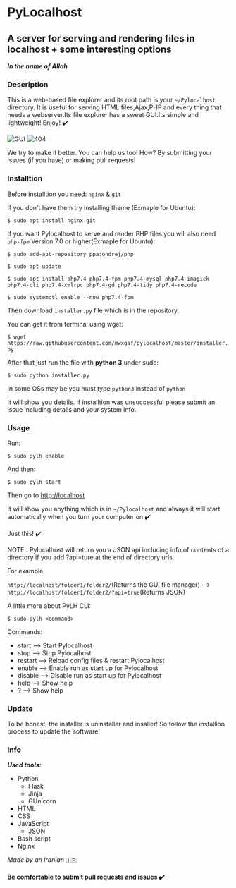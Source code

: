 # PyLocalhost
## A server for serving and rendering files in localhost + some interesting options

**_In the name of Allah_**

### Description

This is a web-based file explorer and its root path is your `~/Pylocalhost` directory. It is useful for serving HTML files,Ajax,PHP and every thing that needs a webserver.Its file explorer has a sweet GUI.Its simple and lightweight! Enjoy! :heavy_check_mark: 

![GUI](https://raw.githubusercontent.com/mwxgaf/pylocalhost/master/static/image/explorer.png)
![404](https://raw.githubusercontent.com/mwxgaf/pylocalhost/master/static/image/404.png)

We try to make it better. You can help us too! How? By submitting your issues (if you have) or making pull requests!

### Installtion

Before installtion you need: `nginx` & `git`

If you don't have them try installing theme
(Exmaple for Ubuntu):

`$ sudo apt install nginx git`

If you want Pylocalhost to serve and render PHP files you will also need `php-fpm` Version 7.0 or higher(Exmaple for Ubuntu):

`$ sudo add-apt-repository ppa:ondrej/php`

`$ sudo apt update`

`$ sudo apt install php7.4 php7.4-fpm php7.4-mysql php7.4-imagick php7.4-cli php7.4-xmlrpc php7.4-gd php7.4-tidy php7.4-recode`

`$ sudo systemctl enable --now php7.4-fpm`

Then download `installer.py` file which is in the repository.

You can get it from terminal using wget:

`$ wget https://raw.githubusercontent.com/mwxgaf/pylocalhost/master/installer.py`

After that just run the file with **python 3** under sudo:

`$ sudo python installer.py`

In some OSs may be you must type `python3` instead of `python`

It will show you details. If installtion was unsuccessful please submit an issue including details and your system info.

### Usage

Run:

`$ sudo pylh enable`

And then:

`$ sudo pylh start`

Then go to [http://localhost](http://localhost)

It will show you anything which is in `~/Pylocalhost` and always it will start automatically when you turn your computer on :heavy_check_mark: 

Just this! :heavy_check_mark: 

NOTE : Pylocalhost will return you a JSON api including info of contents of a directory if you add ?api=ture at the end of directory urls.

For example:

`http://localhost/folder1/folder2/`(Returns the GUI file manager) --> `http://localhost/folder1/folder2/?api=true`(Returns JSON)

A little more about PyLH CLI:

`$ sudo pylh <command>`

Commands: 

* start --> Start Pylocalhost
* stop --> Stop Pylocalhost
* restart --> Reload config files & restart Pylocalhost
* enable --> Enable run as start up for Pylocalhost
* disable --> Disable run as start up for Pylocalhost
* help --> Show help
* ? --> Show help

### Update

To be honest, the installer is uninstaller and insaller! So follow the installion process to update the software!

### Info

***Used tools:***

* Python
    * Flask
    * Jinja
    * GUnicorn
* HTML
* CSS
* JavaScript
    * JSON
* Bash script
* Nginx

_Made by an Iranian_ :iran:

#### Be comfortable to submit pull requests and issues :heavy_check_mark: 